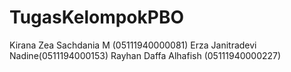 # TugasKelompokPBO

Kirana Zea Sachdania M (05111940000081)
Erza Janitradevi Nadine(0511194000153)
Rayhan Daffa Alhafish (05111940000227)
